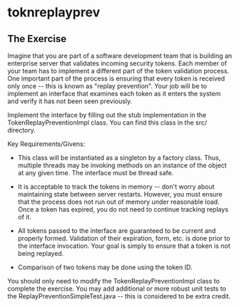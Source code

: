 # toknreplayprev
The Exercise
-------------------------------------------------------------------------------
Imagine that you are part of a software development team that is building an
enterprise server that validates incoming security tokens.  Each member of your
team has to implement a different part of the token validation process. One
important part of the process is ensuring that every token is received only once
-- this is known as "replay prevention". Your job will be to implement an
interface that examines each token as it enters the system and verify it has not
been seen previously. 

Implement the interface by filling out the stub implementation in the
TokenReplayPreventionImpl class. You can find this class in the src/ directory. 

Key Requirements/Givens:

* This class will be instantiated as a singleton by a factory class. Thus,
multiple threads may be invoking methods on an instance of the object at any
given time. The interface must be thread safe.
  
* It is acceptable to track the tokens in memory -- don't worry about
maintaining state between server restarts. However, you must ensure that the
process does not run out of memory under reasonable load. Once a token has
expired, you do not need to continue tracking replays of it.

* All tokens passed to the interface are guaranteed to be current and
properly formed. Validation of their expiration, form, etc. is done prior to the
interface invocation. Your goal is simply to ensure that a token is not being
replayed.

* Comparison of two tokens may be done using the token ID.  

You should only need to modify the TokenReplayPreventionImpl class to complete
the exercise. You may add additional or more robust unit tests to the
ReplayPreventionSimpleTest.java -- this is considered to be extra credit.
